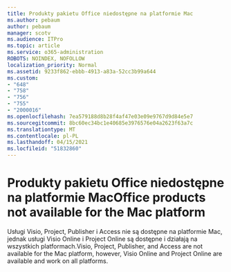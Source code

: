 ```yaml
---
title: Produkty pakietu Office niedostępne na platformie Mac
ms.author: pebaum
author: pebaum
manager: scotv
ms.audience: ITPro
ms.topic: article
ms.service: o365-administration
ROBOTS: NOINDEX, NOFOLLOW
localization_priority: Normal
ms.assetid: 9233f862-ebbb-4913-a83a-52cc3b99a644
ms.custom:
- "648"
- "758"
- "756"
- "755"
- "2000016"
ms.openlocfilehash: 7ea579188d8b28f4af47e03e09e9767d9d84e5e7
ms.sourcegitcommit: 8bc60ec34bc1e40685e3976576e04a2623f63a7c
ms.translationtype: MT
ms.contentlocale: pl-PL
ms.lasthandoff: 04/15/2021
ms.locfileid: "51832860"
---
```

# <a name="office-products-not-available-for-the-mac-platform"></a><span data-ttu-id="bd23d-102">Produkty pakietu Office niedostępne na platformie Mac</span><span class="sxs-lookup"><span data-stu-id="bd23d-102">Office products not available for the Mac platform</span></span>

<span data-ttu-id="bd23d-103">Usługi Visio, Project, Publisher i Access nie są dostępne na platformie Mac, jednak usługi Visio Online i Project Online są dostępne i działają na wszystkich platformach.</span><span class="sxs-lookup"><span data-stu-id="bd23d-103">Visio, Project, Publisher, and Access are not available for the Mac platform, however, Visio Online and Project Online are available and work on all platforms.</span></span>
  
